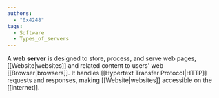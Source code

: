 ```yaml
---
authors: 
  - "0x4248"
tags:
  - Software
  - Types_of_servers
---
```

A **web server** is designed to store, process, and serve web pages, [[Website|websites]] and related content to users' web [[Browser|browsers]]. It handles [[Hypertext Transfer Protocol|HTTP]] requests and responses, making [[Website|websites]] accessible on the [[internet]].